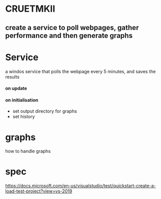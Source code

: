# CRUETMKII
create a service to poll webpages, gather performance and then generate graphs
-----------------------------------------------------

# Service
a windos service that polls the webpage every 5 minutes, and saves the results

#### on update

####  on initialisation

- set output directory for graphs
- set history


# graphs
how to handle graphs

# spec
https://docs.microsoft.com/en-us/visualstudio/test/quickstart-create-a-load-test-project?view=vs-2019

